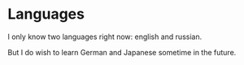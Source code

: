 # Languages
I only know two languages right now: english and russian.

But I do wish to learn German and Japanese sometime in the future.